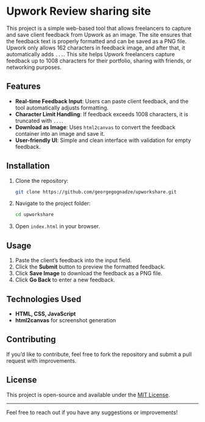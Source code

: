 # Upwork Review sharing site

This project is a simple web-based tool that allows freelancers to capture and save client feedback from Upwork as an image. The site ensures that the feedback text is properly formatted and can be saved as a PNG file. Upwork only allows 162 characters in feedback image, and after that, it automatically adds  `...`. This site helps Upwork freelancers capture feedback up to 1008 characters for their portfolio, sharing with friends, or networking purposes.

## Features
- **Real-time Feedback Input**: Users can paste client feedback, and the tool automatically adjusts formatting.
- **Character Limit Handling**: If feedback exceeds 1008 characters, it is truncated with `...`.
- **Download as Image**: Uses `html2canvas` to convert the feedback container into an image and save it.
- **User-friendly UI**: Simple and clean interface with validation for empty feedback.

## Installation
1. Clone the repository:
   ```bash
   git clone https://github.com/georgegognadze/upworkshare.git
   ```
2. Navigate to the project folder:
   ```bash
   cd upworkshare
   ```
3. Open `index.html` in your browser.

## Usage
1. Paste the client’s feedback into the input field.
2. Click the **Submit** button to preview the formatted feedback.
3. Click **Save Image** to download the feedback as a PNG file.
4. Click **Go Back** to enter a new feedback.

## Technologies Used
- **HTML, CSS, JavaScript**
- **html2canvas** for screenshot generation

## Contributing
If you’d like to contribute, feel free to fork the repository and submit a pull request with improvements.

## License
This project is open-source and available under the [MIT License](LICENSE).

---
Feel free to reach out if you have any suggestions or improvements!

